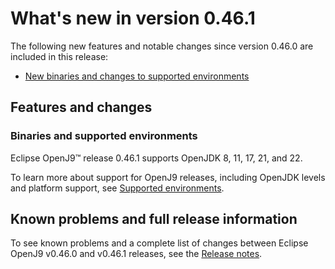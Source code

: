 <!--
* Copyright (c) 2017, 2024 IBM Corp. and others
*
* This program and the accompanying materials are made
* available under the terms of the Eclipse Public License 2.0
* which accompanies this distribution and is available at
* https://www.eclipse.org/legal/epl-2.0/ or the Apache
* License, Version 2.0 which accompanies this distribution and
* is available at https://www.apache.org/licenses/LICENSE-2.0.
*
* This Source Code may also be made available under the
* following Secondary Licenses when the conditions for such
* availability set forth in the Eclipse Public License, v. 2.0
* are satisfied: GNU General Public License, version 2 with
* the GNU Classpath Exception [1] and GNU General Public
* License, version 2 with the OpenJDK Assembly Exception [2].
*
* [1] https://www.gnu.org/software/classpath/license.html
* [2] https://openjdk.org/legal/assembly-exception.html
*
* SPDX-License-Identifier: EPL-2.0 OR Apache-2.0 OR GPL-2.0-only WITH Classpath-exception-2.0 OR GPL-2.0-only WITH OpenJDK-assembly-exception-1.0
-->

# What's new in version 0.46.1

The following new features and notable changes since version 0.46.0 are included in this release:

- [New binaries and changes to supported environments](#binaries-and-supported-environments)


## Features and changes

### Binaries and supported environments

Eclipse OpenJ9&trade; release 0.46.1 supports OpenJDK 8, 11, 17, 21, and 22.

To learn more about support for OpenJ9 releases, including OpenJDK levels and platform support, see [Supported environments](openj9_support.md).

## Known problems and full release information

To see known problems and a complete list of changes between Eclipse OpenJ9 v0.46.0 and v0.46.1 releases, see the [Release notes](https://github.com/eclipse-openj9/openj9/blob/master/doc/release-notes/0.46/0.46.1.md).

<!-- ==== END OF TOPIC ==== version0.46.1.md ==== -->
